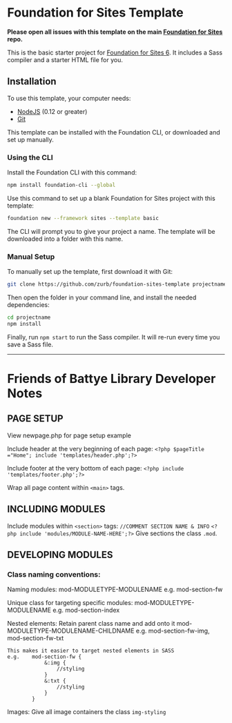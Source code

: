 # Foundation for Sites Template

**Please open all issues with this template on the main [Foundation for Sites](https://github.com/zurb/foundation-sites/issues) repo.**

This is the basic starter project for [Foundation for Sites 6](http://foundation.zurb.com/sites). It includes a Sass compiler and a starter HTML file for you.

## Installation

To use this template, your computer needs:

- [NodeJS](https://nodejs.org/en/) (0.12 or greater)
- [Git](https://git-scm.com/)

This template can be installed with the Foundation CLI, or downloaded and set up manually.

### Using the CLI

Install the Foundation CLI with this command:

```bash
npm install foundation-cli --global
```

Use this command to set up a blank Foundation for Sites project with this template:

```bash
foundation new --framework sites --template basic
```

The CLI will prompt you to give your project a name. The template will be downloaded into a folder with this name.

### Manual Setup

To manually set up the template, first download it with Git:

```bash
git clone https://github.com/zurb/foundation-sites-template projectname
```

Then open the folder in your command line, and install the needed dependencies:

```bash
cd projectname
npm install
```

Finally, run `npm start` to run the Sass compiler. It will re-run every time you save a Sass file.


---

# Friends of Battye Library Developer Notes

## PAGE SETUP
View newpage.php for page setup example

Include header at the very beginning of each page:
    `<?php $pageTitle ="Home"; include 'templates/header.php';?>`

Include footer at the very bottom of each page:
    `<?php include 'templates/footer.php';?>`

Wrap all page content within `<main>` tags.


## INCLUDING MODULES
Include modules within `<section>` tags:
    `//COMMENT SECTION NAME & INFO`
    `<?php include 'modules/MODULE-NAME-HERE';?>`
    Give sections the class `.mod`.

## DEVELOPING MODULES
### Class naming conventions:
Naming modules:
    mod-MODULETYPE-MODULENAME
    e.g.   mod-section-fw

Unique class for targeting specific modules:
    mod-MODULETYPE-MODULENAME
    e.g.   mod-section-index

Nested elements:
    Retain parent class name and add onto it
    mod-MODULETYPE-MODULENAME-CHILDNAME
    e.g.    mod-section-fw-img,
            mod-section-fw-txt

    This makes it easier to target nested elements in SASS
    e.g.    mod-section-fw {
                &:img {
                    //styling
                }
                &:txt {
                    //styling
                }
            }

Images:
    Give all image containers the class `img-styling`